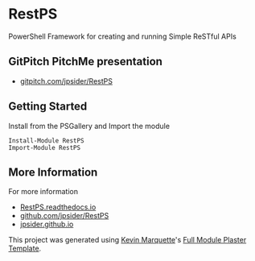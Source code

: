 # RestPS

PowerShell Framework for creating and running Simple ReSTful APIs

## GitPitch PitchMe presentation

* [gitpitch.com/jpsider/RestPS](https://gitpitch.com/jpsider/RestPS)

## Getting Started

Install from the PSGallery and Import the module

    Install-Module RestPS
    Import-Module RestPS


## More Information

For more information

* [RestPS.readthedocs.io](http://RestPS.readthedocs.io)
* [github.com/jpsider/RestPS](https://github.com/jpsider/RestPS)
* [jpsider.github.io](https://jpsider.github.io)


This project was generated using [Kevin Marquette](http://kevinmarquette.github.io)'s [Full Module Plaster Template](https://github.com/KevinMarquette/PlasterTemplates/tree/master/FullModuleTemplate).
